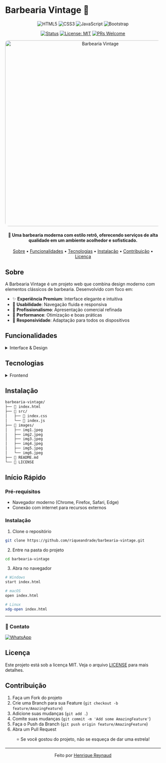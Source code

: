 # Barbearia Vintage 💈

<div align="center">

![HTML5](https://img.shields.io/badge/HTML5-E34F26?style=for-the-badge&logo=html5&logoColor=white)
![CSS3](https://img.shields.io/badge/CSS3-1572B6?style=for-the-badge&logo=css3&logoColor=white)
![JavaScript](https://img.shields.io/badge/JavaScript-F7DF1E?style=for-the-badge&logo=javascript&logoColor=black)
![Bootstrap](https://img.shields.io/badge/Bootstrap-563D7C?style=for-the-badge&logo=bootstrap&logoColor=white)

[![Status](https://img.shields.io/badge/Status-Em%20Desenvolvimento-green.svg)](https://github.com/henriquereynaud/barbearia-vintage)
[![License: MIT](https://img.shields.io/badge/License-MIT-yellow.svg)](https://opensource.org/licenses/MIT)
[![PRs Welcome](https://img.shields.io/badge/PRs-welcome-brightgreen.svg)](http://makeapullrequest.com)

</div>

<p align="center">
  <img src="https://images.unsplash.com/photo-1585747860715-2ba37e788b70" alt="Barbearia Vintage" width="600px" style="border-radius: 10px;">
</p>

<h4 align="center">
💈 Uma barbearia moderna com estilo retrô, oferecendo serviços de alta qualidade em um ambiente acolhedor e sofisticado.
</h4>

<p align="center">
  <a href="#sobre">Sobre</a> •
  <a href="#funcionalidades">Funcionalidades</a> •
  <a href="#tecnologias">Tecnologias</a> •
  <a href="#instalação">Instalação</a> •
  <a href="#contribuição">Contribuição</a> •
  <a href="#licença">Licença</a>
</p>

## Sobre

A Barbearia Vintage é um projeto web que combina design moderno com elementos clássicos de barbearia. Desenvolvido com foco em:

- ✨ **Experiência Premium**: Interface elegante e intuitiva
- 🎯 **Usabilidade**: Navegação fluida e responsiva
- 💼 **Profissionalismo**: Apresentação comercial refinada
- 🔧 **Performance**: Otimização e boas práticas
- 📱 **Responsividade**: Adaptação para todos os dispositivos

## Funcionalidades

<details>
<summary>Interface & Design</summary>

### 🎨 Visual
- Design responsivo e adaptativo
- Preloader animado elegante
- Navegação suave entre seções
- Galeria de fotos profissional

### 🔄 Interatividade
- Contador animado de estatísticas
- Botão flutuante de WhatsApp
- Formulário de contato otimizado
- Menu de navegação inteligente

### 📱 Mobile
- Interface adaptativa
- Performance otimizada
- Carregamento rápido
- Experiência touch aprimorada

</details>

## Tecnologias

<details>
<summary>Frontend</summary>

### 🌐 Core
- ![HTML5](https://img.shields.io/badge/-HTML5-333333?style=flat&logo=HTML5) Estruturação semântica
- ![CSS3](https://img.shields.io/badge/-CSS3-333333?style=flat&logo=CSS3&logoColor=1572B6) Estilização moderna
- ![JavaScript](https://img.shields.io/badge/-JavaScript-333333?style=flat&logo=javascript) Interatividade

### 📚 Frameworks & Bibliotecas
- ![Bootstrap](https://img.shields.io/badge/-Bootstrap-333333?style=flat&logo=bootstrap&logoColor=563D7C) Layout responsivo
- ![Font Awesome](https://img.shields.io/badge/-Font%20Awesome-333333?style=flat&logo=font-awesome) Ícones vetoriais

### 🎨 Design
- Google Fonts (Playfair Display, Roboto)
- Paleta de cores personalizada
- Sistema de grid responsivo

</details>

## Instalação

```bash
barbearia-vintage/
├── 📄 index.html               
├── 📁 src/                     
│   ├── 🎨 index.css           
│   └── 🔧 index.js           
├── 📸 images/                  
│   ├── img1.jpeg               
│   ├── img2.jpeg               
│   ├── img3.jpeg               
│   ├── img4.jpeg               
│   ├── img5.jpeg               
│   └── img6.jpeg               
├── 📝 README.md               
└── 📜 LICENSE                 
```

## Início Rápido

### Pré-requisitos

- Navegador moderno (Chrome, Firefox, Safari, Edge)
- Conexão com internet para recursos externos

### Instalação

1. Clone o repositório
```bash
git clone https://github.com/riqueandrade/barbearia-vintage.git
```

2. Entre na pasta do projeto
```bash
cd barbearia-vintage
```

3. Abra no navegador
```bash
# Windows
start index.html

# macOS
open index.html

# Linux
xdg-open index.html
```


---




### 📱 Contato

[![WhatsApp](https://img.shields.io/badge/WhatsApp-25D366?style=for-the-badge&logo=whatsapp&logoColor=white)](https://wa.me/5547988231069)

## Licença

Este projeto está sob a licença MIT. Veja o arquivo [LICENSE](LICENSE) para mais detalhes.

## Contribuição

1. Faça um Fork do projeto
2. Crie uma Branch para sua Feature (`git checkout -b feature/AmazingFeature`)
3. Adicione suas mudanças (`git add .`)
4. Comite suas mudanças (`git commit -m 'Add some AmazingFeature'`)
5. Faça o Push da Branch (`git push origin feature/AmazingFeature`)
6. Abra um Pull Request

<div align="center">

⭐ Se você gostou do projeto, não se esqueça de dar uma estrela!

---

Feito por [Henrique Reynaud](https://github.com/riqueandrade)

</div>
